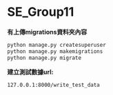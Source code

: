 # SE_Group11

**有上傳migrations資料夾內容**

```python
python manage.py createsuperuser
python manage.py makemigrations
python manage.py migrate
```

**建立測試數據url:**
```
127.0.0.1:8000/write_test_data
```